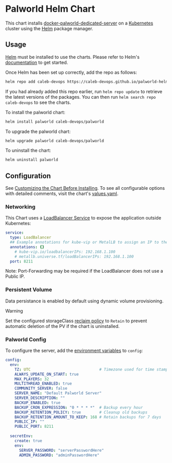 # Palworld Helm Chart

This chart installs [docker-palworld-dedicated-server](https://github.com/jammsen/docker-palworld-dedicated-server) on a [Kubernetes](http://kubernetes.io/) cluster using the [Helm](https://helm.sh/) package manager.

## Usage

[Helm](https://helm.sh) must be installed to use the charts.  Please refer to
Helm's [documentation](https://helm.sh/docs) to get started.

Once Helm has been set up correctly, add the repo as follows:

```sh
helm repo add caleb-devops https://caleb-devops.github.io/palworld-helm
```

If you had already added this repo earlier, run `helm repo update` to retrieve
the latest versions of the packages.  You can then run `helm search repo
caleb-devops` to see the charts.

To install the palworld chart:

```sh
helm install palworld caleb-devops/palworld
```

To upgrade the palworld chart:

```sh
helm upgrade palworld caleb-devops/palworld
```

To uninstall the chart:

```sh
helm uninstall palworld
```

## Configuration

See [Customizing the Chart Before Installing](https://helm.sh/docs/intro/using_helm/#customizing-the-chart-before-installing). To see all configurable options with detailed comments, visit the chart's [values.yaml](./values.yaml).

### Networking

This Chart uses a [LoadBalancer Service](https://kubernetes.io/docs/concepts/services-networking/service/#loadbalancer) to expose the application outside Kubernetes:

```yaml
service:
  type: LoadBalancer
  ## Example annotations for kube-vip or MetalLB to assign an IP to the LoadBalancer
  annotations: {}
    # kube-vip.io/loadbalancerIPs: 192.168.1.100
    # metallb.universe.tf/loadBalancerIPs: 192.168.1.100
  port: 8211
```

Note: Port-Forwarding may be required if the LoadBalancer does not use a Public IP.

### Persistent Volume

Data persistance is enabled by default using dynamic volume provisioning.

> [!WARNING]
> Set the configured storageClass [reclaim policy](https://kubernetes.io/docs/concepts/storage/storage-classes/#reclaim-policy) to `Retain` to prevent automatic deletion of the PV if the chart is uninstalled.

### Palworld Config

To configure the server, add the [environment variables](https://github.com/jammsen/docker-palworld-dedicated-server/blob/master/README_ENV.md#environment-variables) to `config`:

```yaml
config:
  env:
    TZ: UTC                              # Timezone used for time stamping server backups
    ALWAYS_UPDATE_ON_START: true
    MAX_PLAYERS: 32
    MULTITHREAD_ENABLED: true
    COMMUNITY_SERVER: false
    SERVER_NAME: "Default Palworld Server"
    SERVER_DESCRIPTION: ""
    BACKUP_ENABLED: true
    BACKUP_CRON_EXPRESSION: "0 * * * *"  # Backup every hour
    BACKUP_RETENTION_POLICY: true        # Cleanup old backups
    BACKUP_RETENTION_AMOUNT_TO_KEEP: 168 # Retain backups for 7 days
    PUBLIC_IP: ""
    PUBLIC_PORT: 8211
  
  secretEnv:
    create: true
    env:
      SERVER_PASSWORD: "serverPasswordHere"
      ADMIN_PASSWORD: "adminPasswordHere"
```
